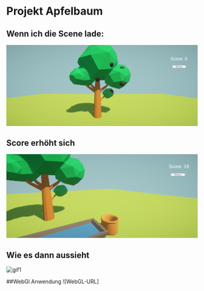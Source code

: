 # Projekt Apfelbaum



## Wenn ich die Scene lade:

![Bild1](bild1.png)

## Score erhöht sich

![Bild2](bild2.png)


## Wie es dann aussieht
![gif1](Movie_002.gif)

##WebGl Anwendung
![WebGL-URL]




